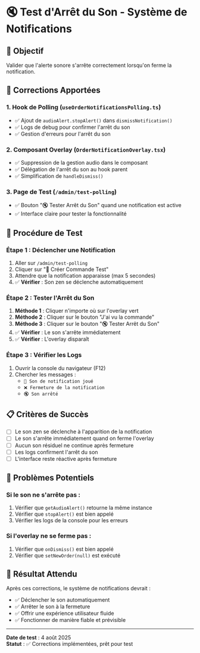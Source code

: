# 🔇 Test d'Arrêt du Son - Système de Notifications

## 🎯 Objectif
Valider que l'alerte sonore s'arrête correctement lorsqu'on ferme la notification.

## 🔧 Corrections Apportées

### 1. **Hook de Polling** (`useOrderNotificationsPolling.ts`)
- ✅ Ajout de `audioAlert.stopAlert()` dans `dismissNotification()`
- ✅ Logs de debug pour confirmer l'arrêt du son
- ✅ Gestion d'erreurs pour l'arrêt du son

### 2. **Composant Overlay** (`OrderNotificationOverlay.tsx`)
- ✅ Suppression de la gestion audio dans le composant
- ✅ Délégation de l'arrêt du son au hook parent
- ✅ Simplification de `handleDismiss()`

### 3. **Page de Test** (`/admin/test-polling`)
- ✅ Bouton "🔇 Tester Arrêt du Son" quand une notification est active
- ✅ Interface claire pour tester la fonctionnalité

## 🧪 Procédure de Test

### Étape 1 : Déclencher une Notification
1. Aller sur `/admin/test-polling`
2. Cliquer sur "🧪 Créer Commande Test"
3. Attendre que la notification apparaisse (max 5 secondes)
4. ✅ **Vérifier** : Son zen se déclenche automatiquement

### Étape 2 : Tester l'Arrêt du Son
1. **Méthode 1** : Cliquer n'importe où sur l'overlay vert
2. **Méthode 2** : Cliquer sur le bouton "J'ai vu la commande"
3. **Méthode 3** : Cliquer sur le bouton "🔇 Tester Arrêt du Son"
4. ✅ **Vérifier** : Le son s'arrête immédiatement
5. ✅ **Vérifier** : L'overlay disparaît

### Étape 3 : Vérifier les Logs
1. Ouvrir la console du navigateur (F12)
2. Chercher les messages :
   - `🔔 Son de notification joué`
   - `❌ Fermeture de la notification`
   - `🔇 Son arrêté`

## 📋 Critères de Succès

- [ ] Le son zen se déclenche à l'apparition de la notification
- [ ] Le son s'arrête immédiatement quand on ferme l'overlay
- [ ] Aucun son résiduel ne continue après fermeture
- [ ] Les logs confirment l'arrêt du son
- [ ] L'interface reste réactive après fermeture

## 🐛 Problèmes Potentiels

### Si le son ne s'arrête pas :
1. Vérifier que `getAudioAlert()` retourne la même instance
2. Vérifier que `stopAlert()` est bien appelé
3. Vérifier les logs de la console pour les erreurs

### Si l'overlay ne se ferme pas :
1. Vérifier que `onDismiss()` est bien appelé
2. Vérifier que `setNewOrder(null)` est exécuté

## 🎉 Résultat Attendu

Après ces corrections, le système de notifications devrait :
- ✅ Déclencher le son automatiquement
- ✅ Arrêter le son à la fermeture
- ✅ Offrir une expérience utilisateur fluide
- ✅ Fonctionner de manière fiable et prévisible

---

**Date de test** : 4 août 2025  
**Statut** : ✅ Corrections implémentées, prêt pour test
